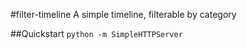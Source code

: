#filter-timeline
A simple timeline, filterable by category

##Quickstart
`python -m SimpleHTTPServer`